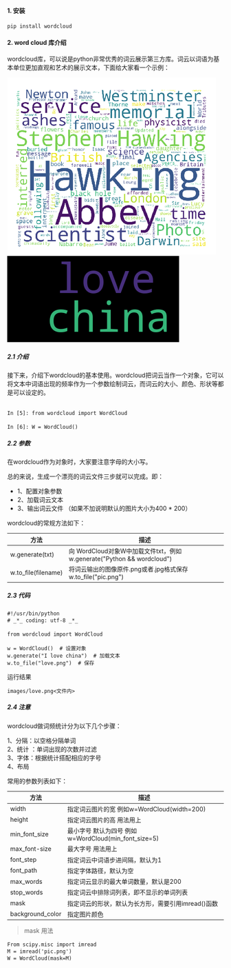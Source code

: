 #### 1. 安装

```
pip install wordcloud
```
#### 2. word cloud 库介绍
wordcloud库，可以说是python非常优秀的词云展示第三方库。词云以词语为基本单位更加直观和艺术的展示文本，下面给大家看一个示例：

![](../../../pictures/lib/wordcloud/1.png "图1")
![](../../../pictures/lib/wordcloud/2.png "图2")

##### 2.1 介绍
接下来，介绍下wordcloud的基本使用。wordcloud把词云当作一个对象，它可以将文本中词语出现的频率作为一个参数绘制词云，而词云的大小、颜色、形状等都是可以设定的。

```

In [5]: from wordcloud import WordCloud

In [6]: W = WordCloud()
```
##### 2.2 参数
在wordcloud作为对象时，大家要注意字母的大小写。

总的来说，生成一个漂亮的词云文件三步就可以完成。即：
- 1、配置对象参数  
- 2、加载词云文本  
- 3、输出词云文件 （如果不加说明默认的图片大小为400 * 200）

wordcloud的常规方法如下：

方法 | 描述
---|---
w.generate(txt) | 向 WordCloud对象W中加载文件txt，例如 w.generate("Python && wordcloud")
w.to_file(filename) | 将词云输出的图像原件.png或者.jpg格式保存 w.to_file("pic.png")

##### 2.3 代码

```
#!/usr/bin/python
# _*_ coding: utf-8 _*_

from wordcloud import WordCloud

w = WordCloud()  # 设置对象
w.generate("I love china")  # 加载文本
w.to_file("love.png")  # 保存

```

运行结果
```
images/love.png<文件内>
```

##### 2.4 注意
wordcloud做词频统计分为以下几个步骤：

1、分隔：以空格分隔单词  
2、统计 ：单词出现的次数并过滤  
3、字体：根据统计搭配相应的字号  
4、布局

常用的参数列表如下：

方法 | 描述
---|---
width | 指定词云图片的宽 例如w=WordCloud(width=200)
height | 指定词云图片的高 用法用上
min_font_size | 最小字号 默认为四号 例如 w=WordCloud(min_font_size=5)
max_font-size | 最大字号 用法用上
font_step | 指定词云中词语步进间隔，默认为1
font_path | 指定字体路径，默认为空
max_words | 指定词云显示的最大单词数量，默认是200
stop_words | 指定词云中排除词列表，即不显示的单词列表
mask | 指定词云的形状，默认为长方形，需要引用imread()函数
background_color | 指定图片颜色
> mask 用法
```
From scipy.misc import imread
M = imread('pic.png')
W = WordCloud(mask=M)
```
